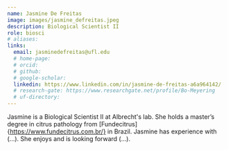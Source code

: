 ```yaml
---
name: Jasmine De Freitas
image: images/jasmine_defreitas.jpeg
description: Biological Scientist II
role: biosci
# aliases:
links:
  email: jasminedefreitas@ufl.edu
  # home-page: 
  # orcid: 
  # github: 
  # google-scholar: 
  linkedin: https://www.linkedin.com/in/jasmine-de-freitas-a6a964142/
  # research-gate: https://www.researchgate.net/profile/Bo-Meyering
  # uf-directory:
---
```


Jasmine is a Biological Scientist II at Albrecht's lab. She holds a master’s degree in citrus pathology from [Fundecitrus]{https://www.fundecitrus.com.br/} in Brazil. Jasmine has experience with (...). She enjoys and is looking forward (...).